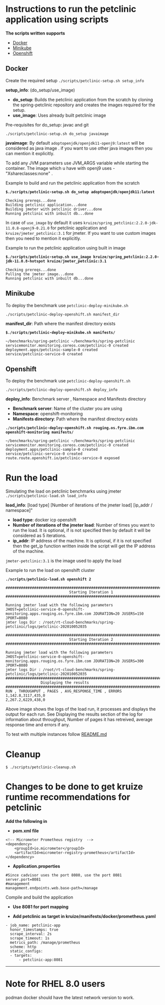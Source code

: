 # Instructions to run the petclinic application using scripts 
**The scripts written supports**
- [Docker](#Docker)
- [Minikube](#Minikube)
- [Openshift](#Openshift)

## Docker
Create the required setup
`./scripts/petclinic-setup.sh setup_info`

**setup_info**: (do_setup/use_image)

- **do_setup**: Builds the petclinic application from the scratch by cloning the spring-petclinic repository and creates the images required for the setup.
- **use_image**: Uses already built petclinic image 

Pre-requisites for do_setup: javac and git 

`./scripts/petclinic-setup.sh do_setup javaimage`

**javaimage**: By default `adoptopenjdk/openjdk11-openj9:latest` will be considered as java image . if you want to use other java images then you can mention it explicitly.

To add any JVM parameters use JVM_ARGS variable while starting the container. The image which u have with openj9 uses - "Xshareclasses:none" . 

Example to build and run the petclinic application from the scratch

**`$./scripts/petclinic-setup.sh do_setup adoptopenjdk/openjdk11:latest`**
```
Checking prereqs...done
Building petclinic application...done
Building jmeter with petclinic driver...done
Running petclinic with inbuilt db...done
```
 
In case of `use_image` by default it uses `kruize/spring_petclinic:2.2.0-jdk-11.0.8-openj9-0.21.0` for petclinic application and `kruize/jmeter_petclinic:3.1` for jmeter. If you want to use custom images then you need to mention it explicitly.

Example to run the petclinic application using built in image

**`$./scripts/petclinic-setup.sh use_image kruize/spring_petclinic:2.2.0-jdk-11.0.8-hotspot kruize/jmeter_petclinic:3.1`**
```
Checking prereqs...done
Pulling the jmeter image...done
Running petclinic with inbuilt db...done

```
## Minikube
To deploy the benchmark use `petclinic-deploy-minikube.sh`

`./scripts/petclinic-deploy-openshift.sh manifest_dir`

**manifest_dir**: Path where the manifest directory exists

**`$./scripts/petclinic-deploy-minikube.sh manifests/`** 
```
~/benchmarks/spring-petclinic ~/benchmarks/spring-petclinic
servicemonitor.monitoring.coreos.com/petclinic-0 created
deployment.apps/petclinic-sample-0 created
service/petclinic-service-0 created

```
## Openshift
To deploy the benchmark use `petclinic-deploy-openshift.sh`

`./scripts/petclinic-deploy-openshift.sh deploy_info`

**deploy_info**: Benchmark server , Namespace and Manifests directory 

- **Benchmark server**: Name of the cluster you are using
- **Namespace**: openshift-monitoring
- **Manifests directory**: Path where the manifest directory exists

**`./scripts/petclinic-deploy-openshift.sh rouging.os.fyre.ibm.com openshift-monitoring manifests/`**
```
~/benchmarks/spring-petclinic ~/benchmarks/spring-petclinic
servicemonitor.monitoring.coreos.com/petclinic-0 created
deployment.apps/petclinic-sample-0 created
service/petclinic-service-0 created
route.route.openshift.io/petclinic-service-0 exposed
```

# Run the load
Simulating the load on petclinic benchmarks using jmeter
`./scripts/petclinic-load.sh load_info`

**load_info**: [load type] [Number of iterations of the jmeter load] [ip_addr / namespace]"
- **load type**: docker icp openshift
- **Number of iterations of the jmeter load**: Number of times you want to run the load. It is optional, if is not specified then by default it will be considered as 5 iterations.
- **ip_addr**: IP address of the machine. It is optional, if it is not specified then the get_ip function written inside the script will get the IP address of the machine.

`jmeter-petclinic:3.1` is the image used to apply the load

Example to run the load on openshift cluster

**`./scripts/petclinic-load.sh openshift 2`**
```
#########################################################################################
                             Starting Iteration 1                                  
#########################################################################################

Running jmeter load with the following parameters
JHOST=petclinic-service-0-openshift-monitoring.apps.rouging.os.fyre.ibm.com JDURATION=20 JUSERS=150 JPORT=8080 
jmter logs Dir : /root/rt-cloud-benchmarks/spring-petclinic/logs/petclinic-202010052035

#########################################################################################
                             Starting Iteration 2                                  
#########################################################################################

Running jmeter load with the following parameters
JHOST=petclinic-service-0-openshift-monitoring.apps.rouging.os.fyre.ibm.com JDURATION=20 JUSERS=300 JPORT=8080 
jmter logs Dir : /root/rt-cloud-benchmarks/spring-petclinic/logs/petclinic-202010052035
#########################################################################################
				Displaying the results				       
#########################################################################################
RUN , THROUGHPUT , PAGES , AVG_RESPONSE_TIME , ERRORS
1,142.8,3117,435,0
2,267.2,6229,438,0

```
Above image shows the logs of the load run, it processes and displays the output for each run. See Displaying the results section of the log for information about throughput, Number of pages it has retreived, average response time and errors if any.

To test with multiple instances follow [README.md](/spring-petclinic/scripts/perf/README.md)

# Cleanup
`$ ./scripts/petclinic-cleanup.sh`

# Changes to be done to get kruize runtime recommendations for petclinic
**Add the following in**

- **pom.xml file**
```
<!-- Micrometer Prometheus registry  -->
<dependency>
    <groupId>io.micrometer</groupId>
    <artifactId>micrometer-registry-prometheus</artifactId>
</dependency>
``` 
- **Application.properties**
```
#Since cadvisor uses the port 8080, use the port 8081
server.port=8081
#management
management.endpoints.web.base-path=/manage
```
Compile and build the application 

- **Use 8081 for port mapping**

- **Add petclinic as target in kruize/manifests/docker/prometheus.yaml**
```
- job_name: petclinic-app
  honor_timestamps: true
  scrape_interval: 2s
  scrape_timeout: 1s
  metrics_path: /manage/prometheus
  scheme: http
  static_configs:
  - targets:
      - petclinic-app:8081
```
****
# Note for RHEL 8.0 users
podman docker should have the latest network version to work.
















